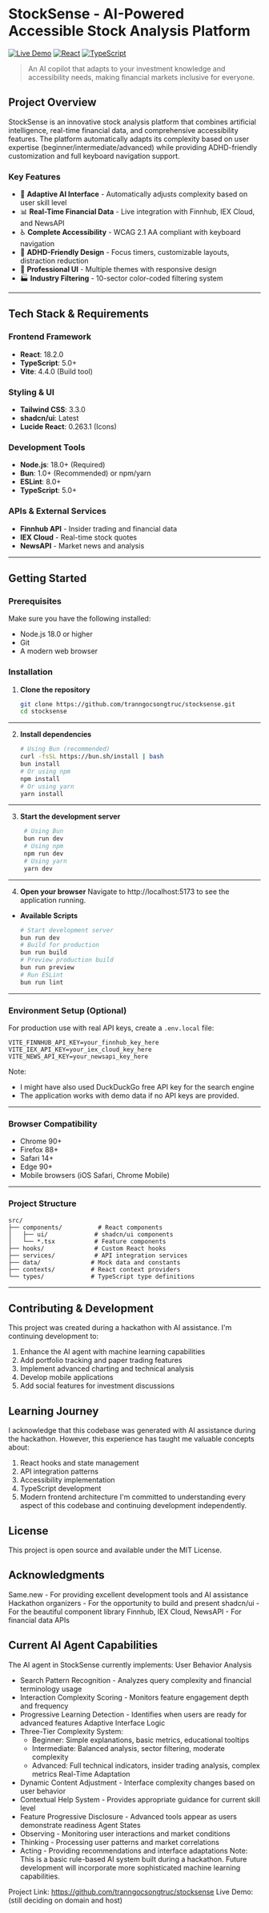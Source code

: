 
# StockSense - AI-Powered Accessible Stock Analysis Platform

[![Live Demo](https://img.shields.io/badge/Live-Demo-blue?style=for-the-badge)](https://same-u2jers5nya2-latest.netlify.app)
[![React](https://img.shields.io/badge/React-18.2.0-blue?style=for-the-badge&logo=react)](https://reactjs.org/)
[![TypeScript](https://img.shields.io/badge/TypeScript-5.0+-blue?style=for-the-badge&logo=typescript)](https://www.typescriptlang.org/)

> An AI copilot that adapts to your investment knowledge and accessibility needs, making financial markets inclusive for everyone.

## **Project Overview**

StockSense is an innovative stock analysis platform that combines artificial intelligence, real-time financial data, and comprehensive accessibility features. The platform automatically adapts its complexity based on user expertise (beginner/intermediate/advanced) while providing ADHD-friendly customization and full keyboard navigation support.

### **Key Features**
- 🧠 **Adaptive AI Interface** - Automatically adjusts complexity based on user skill level
- 📊 **Real-Time Financial Data** - Live integration with Finnhub, IEX Cloud, and NewsAPI
- ♿ **Complete Accessibility** - WCAG 2.1 AA compliant with keyboard navigation
- 🧘 **ADHD-Friendly Design** - Focus timers, customizable layouts, distraction reduction
- 🎨 **Professional UI** - Multiple themes with responsive design
- 🏭 **Industry Filtering** - 10-sector color-coded filtering system

---

## **Tech Stack & Requirements**

### **Frontend Framework**
- **React**: 18.2.0
- **TypeScript**: 5.0+
- **Vite**: 4.4.0 (Build tool)

### **Styling & UI**
- **Tailwind CSS**: 3.3.0
- **shadcn/ui**: Latest
- **Lucide React**: 0.263.1 (Icons)

### **Development Tools**
- **Node.js**: 18.0+ (Required)
- **Bun**: 1.0+ (Recommended) or npm/yarn
- **ESLint**: 8.0+
- **TypeScript**: 5.0+

### **APIs & External Services**
- **Finnhub API** - Insider trading and financial data
- **IEX Cloud** - Real-time stock quotes
- **NewsAPI** - Market news and analysis

---

## **Getting Started**

### **Prerequisites**
Make sure you have the following installed:
- Node.js 18.0 or higher
- Git
- A modern web browser

### **Installation**

1. **Clone the repository**
   ```bash
   git clone https://github.com/tranngocsongtruc/stocksense.git
   cd stocksense
---
2. **Install dependencies**
    ```bash
    # Using Bun (recommended)
    curl -fsSL https://bun.sh/install | bash 
    bun install 
    # Or using npm 
    npm install 
    # Or using yarn 
    yarn install 
---
3. **Start the development server**
   ```bash
    # Using Bun 
    bun run dev
    # Using npm
    npm run dev
    # Using yarn
    yarn dev
---
4. **Open your browser** 
   Navigate to http://localhost:5173 to see the application running.
- **Available Scripts**
    ```bash
    # Start development server 
    bun run dev
    # Build for production 
    bun run build
    # Preview production build 
    bun run preview
    # Run ESLint 
    bun run lint         
---
### **Environment Setup (Optional)** 

For production use with real API keys, create a `.env.local` file:
    
    VITE_FINNHUB_API_KEY=your_finnhub_key_here 
    VITE_IEX_API_KEY=your_iex_cloud_key_here 
    VITE_NEWS_API_KEY=your_newsapi_key_here 
    
Note:
- I might have also used DuckDuckGo free API key for the search engine
- The application works with demo data if no API keys are provided.
---
### **Browser Compatibility**
- Chrome 90+ 
- Firefox 88+ 
- Safari 14+ 
- Edge 90+ 
- Mobile browsers (iOS Safari, Chrome Mobile) 
---
### **Project Structure**

    src/ 
    ├── components/          # React components 
    │   ├── ui/             # shadcn/ui components 
    │   └── *.tsx           # Feature components 
    ├── hooks/              # Custom React hooks 
    ├── services/           # API integration services 
    ├── data/              # Mock data and constants 
    ├── contexts/          # React context providers 
    └── types/             # TypeScript type definitions 

---
## Contributing & Development
This project was created during a hackathon with AI assistance. I'm continuing development to:

1. Enhance the AI agent with machine learning capabilities
2. Add portfolio tracking and paper trading features
3. Implement advanced charting and technical analysis
4. Develop mobile applications
5. Add social features for investment discussions

## Learning Journey
I acknowledge that this codebase was generated with AI assistance during the hackathon. However, this experience has taught me valuable concepts about:
1. React hooks and state management
2. API integration patterns
3. Accessibility implementation
4. TypeScript development
5. Modern frontend architecture
I'm committed to understanding every aspect of this codebase and continuing development independently.

## License
This project is open source and available under the MIT License.

## Acknowledgments
Same.new - For providing excellent development tools and AI assistance
Hackathon organizers - For the opportunity to build and present
shadcn/ui - For the beautiful component library
Finnhub, IEX Cloud, NewsAPI - For financial data APIs

## **Current AI Agent Capabilities**
The AI agent in StockSense currently implements:
User Behavior Analysis
* Search Pattern Recognition - Analyzes query complexity and financial terminology usage
* Interaction Complexity Scoring - Monitors feature engagement depth and frequency
* Progressive Learning Detection - Identifies when users are ready for advanced features
Adaptive Interface Logic
* Three-Tier Complexity System:
    * Beginner: Simple explanations, basic metrics, educational tooltips
    * Intermediate: Balanced analysis, sector filtering, moderate complexity
    * Advanced: Full technical indicators, insider trading analysis, complex metrics
Real-Time Adaptation
* Dynamic Content Adjustment - Interface complexity changes based on user behavior
* Contextual Help System - Provides appropriate guidance for current skill level
* Feature Progressive Disclosure - Advanced tools appear as users demonstrate readiness
Agent States
* Observing - Monitoring user interactions and market conditions
* Thinking - Processing user patterns and market correlations
* Acting - Providing recommendations and interface adaptations
Note: This is a basic rule-based AI system built during a hackathon. Future development will incorporate more sophisticated machine learning capabilities.

Project Link: https://github.com/tranngocsongtruc/stocksense
Live Demo: (still deciding on domain and host)
